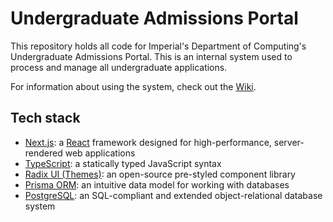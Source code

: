 # Undergraduate Admissions Portal

This repository holds all code for Imperial's Department of Computing's Undergraduate Admissions Portal. This is an internal system used to process and manage all undergraduate applications.

For information about using the system, check out the [Wiki](https://github.com/imperial/ug-admissions/wiki).


## Tech stack
- [Next.js](https://nextjs.org/): a [React](https://react.dev/) framework designed for high-performance, server-rendered web applications
- [TypeScript](https://www.typescriptlang.org/): a statically typed JavaScript syntax
- [Radix UI (Themes)](https://www.radix-ui.com/): an open-source pre-styled component library
- [Prisma ORM](https://www.prisma.io/orm): an intuitive data model for working with databases
- [PostgreSQL](https://www.postgresql.org/): an SQL-compliant and extended object-relational database system
